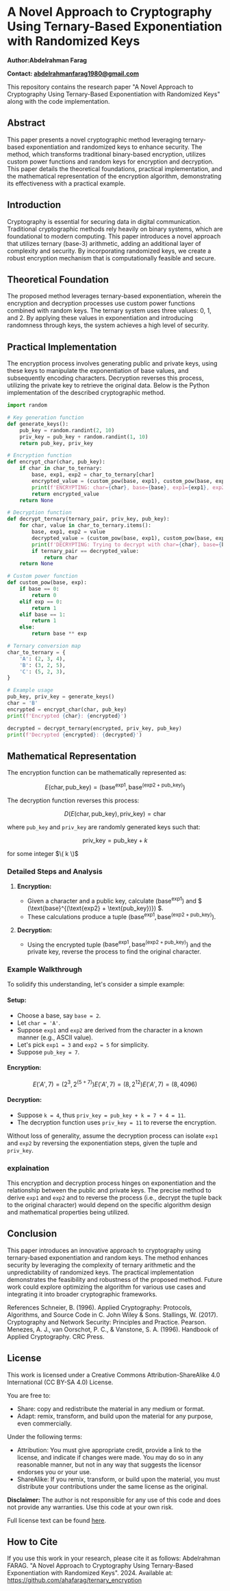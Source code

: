 # A Novel Approach to Cryptography Using Ternary-Based Exponentiation with Randomized Keys

**Author:Abdelrahman Farag**

**Contact: abdelrahmanfarag1980@gmail.com**

This repository contains the research paper "A Novel Approach to Cryptography Using Ternary-Based Exponentiation with Randomized Keys" along with the code implementation.

## Abstract
This paper presents a novel cryptographic method leveraging ternary-based exponentiation and randomized keys to enhance security. The method, which transforms traditional binary-based encryption, utilizes custom power functions and random keys for encryption and decryption. This paper details the theoretical foundations, practical implementation, and the mathematical representation of the encryption algorithm, demonstrating its effectiveness with a practical example.

## Introduction
Cryptography is essential for securing data in digital communication. Traditional cryptographic methods rely heavily on binary systems, which are foundational to modern computing. This paper introduces a novel approach that utilizes ternary (base-3) arithmetic, adding an additional layer of complexity and security. By incorporating randomized keys, we create a robust encryption mechanism that is computationally feasible and secure.

## Theoretical Foundation
The proposed method leverages ternary-based exponentiation, wherein the encryption and decryption processes use custom power functions combined with random keys. The ternary system uses three values: 0, 1, and 2. By applying these values in exponentiation and introducing randomness through keys, the system achieves a high level of security.

## Practical Implementation
The encryption process involves generating public and private keys, using these keys to manipulate the exponentiation of base values, and subsequently encoding characters. Decryption reverses this process, utilizing the private key to retrieve the original data. Below is the Python implementation of the described cryptographic method.

```python
import random

# Key generation function
def generate_keys():
    pub_key = random.randint(2, 10)
    priv_key = pub_key + random.randint(1, 10)
    return pub_key, priv_key

# Encryption function
def encrypt_char(char, pub_key):
    if char in char_to_ternary:
        base, exp1, exp2 = char_to_ternary[char]
        encrypted_value = (custom_pow(base, exp1), custom_pow(base, exp2 + pub_key))
        print(f'ENCRYPTING: char={char}, base={base}, exp1={exp1}, exp2={exp2}, pub_key={pub_key}, encrypted_value={encrypted_value}')
        return encrypted_value
    return None

# Decryption function
def decrypt_ternary(ternary_pair, priv_key, pub_key):
    for char, value in char_to_ternary.items():
        base, exp1, exp2 = value
        decrypted_value = (custom_pow(base, exp1), custom_pow(base, exp2 + pub_key))
        print(f'DECRYPTING: Trying to decrypt with char={char}, base={base}, exp1={exp1}, exp2={exp2}, priv_key={priv_key}, pub_key={pub_key}, decrypted_value={decrypted_value}')
        if ternary_pair == decrypted_value:
            return char
    return None

# Custom power function
def custom_pow(base, exp):
    if base == 0:
        return 0
    elif exp == 0:
        return 1
    elif base == 1:
        return 1
    else:
        return base ** exp

# Ternary conversion map
char_to_ternary = {
    'A': (2, 3, 4),
    'B': (3, 2, 5),
    'C': (5, 2, 3),
}

# Example usage
pub_key, priv_key = generate_keys()
char = 'B'
encrypted = encrypt_char(char, pub_key)
print(f'Encrypted {char}: {encrypted}')

decrypted = decrypt_ternary(encrypted, priv_key, pub_key)
print(f'Decrypted {encrypted}: {decrypted}')
```
## Mathematical Representation
The encryption function can be mathematically represented as:

```math
E(\text{char}, \text{pub\_key}) = (\text{base}^{\text{exp1}}, \text{base}^{(\text{exp2} + \text{pub\_key})})
```
The decryption function reverses this process:
```math
D(E(\text{char}, \text{pub\_key}), \text{priv\_key}) = \text{char} 
```
where `pub_key` and `priv_key` are randomly generated keys such that:
```math
\text{priv\_key} = \text{pub\_key} + k
```
for some integer $\( k \)$

### Detailed Steps and Analysis

1. **Encryption:**
   - Given a character and a public key, calculate $(\text{base}^{\text{exp1}})$ and $ (\text{base}^{(\text{exp2} + \text{pub\_key})}) $.
   - These calculations produce a tuple $(\text{base}^{\text{exp1}}, \text{base}^{(\text{exp2} + \text{pub\_key})})$.

2. **Decryption:**
   - Using the encrypted tuple $(\text{base}^{\text{exp1}}, \text{base}^{(\text{exp2} + \text{pub\_key})} )$ and the private key, reverse the process to find the original character.

### Example Walkthrough

To solidify this understanding, let's consider a simple example:

#### Setup:
- Choose a base, say `base = 2`.
- Let `char = 'A'`.
- Suppose `exp1` and `exp2` are derived from the character in a known manner (e.g., ASCII value).
- Let's pick `exp1 = 3` and `exp2 = 5` for simplicity.
- Suppose `pub_key = 7`.

#### Encryption:
```math
E('A', 7) = (2^3, 2^{(5 + 7)}) 
E('A', 7) = (8, 2^{12})
E('A', 7) = (8, 4096)
```

#### Decryption:
- Suppose `k = 4`, thus `priv_key = pub_key + k = 7 + 4 = 11`.
- The decryption function uses `priv_key = 11` to reverse the encryption.

Without loss of generality, assume the decryption process can isolate `exp1` and `exp2` by reversing the exponentiation steps, given the tuple and `priv_key`.

### explaination

This encryption and decryption process hinges on exponentiation and the relationship between the public and private keys. The precise method to derive `exp1` and `exp2` and to reverse the process (i.e., decrypt the tuple back to the original character) would depend on the specific algorithm design and mathematical properties being utilized.


## Conclusion
This paper introduces an innovative approach to cryptography using ternary-based exponentiation and random keys. The method enhances security by leveraging the complexity of ternary arithmetic and the unpredictability of randomized keys. The practical implementation demonstrates the feasibility and robustness of the proposed method. Future work could explore optimizing the algorithm for various use cases and integrating it into broader cryptographic frameworks.

References
Schneier, B. (1996). Applied Cryptography: Protocols, Algorithms, and Source Code in C. John Wiley & Sons.
Stallings, W. (2017). Cryptography and Network Security: Principles and Practice. Pearson.
Menezes, A. J., van Oorschot, P. C., & Vanstone, S. A. (1996). Handbook of Applied Cryptography. CRC Press.

## License

This work is licensed under a Creative Commons Attribution-ShareAlike 4.0 International (CC BY-SA 4.0) License. 

You are free to:
- Share: copy and redistribute the material in any medium or format.
- Adapt: remix, transform, and build upon the material for any purpose, even commercially.

Under the following terms:
- Attribution: You must give appropriate credit, provide a link to the license, and indicate if changes were made. You may do so in any reasonable manner, but not in any way that suggests the licensor endorses you or your use.
- ShareAlike: If you remix, transform, or build upon the material, you must distribute your contributions under the same license as the original.

**Disclaimer:**
The author is not responsible for any use of this code and does not provide any warranties. Use this code at your own risk.

Full license text can be found [here](https://creativecommons.org/licenses/by-sa/4.0/legalcode).

## How to Cite

If you use this work in your research, please cite it as follows:
Abdelrahman FARAG. "A Novel Approach to Cryptography Using Ternary-Based Exponentiation with Randomized Keys". 2024. Available at: https://github.com/ahafarag/ternary_encryption
